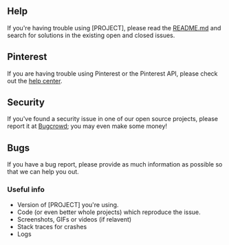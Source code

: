 ## Help
If you're having trouble using [PROJECT], please read the [README.md](README.md)
and search for solutions in the existing open and closed issues.

## Pinterest
If you are having trouble using Pinterest or the Pinterest API, please
check out the [help center](https://help.pinterest.com).

## Security
If you've found a security issue in one of our open source projects,
please report it at [Bugcrowd](https://bugcrowd.com/pinterest); you may even
make some money!

## Bugs
If you have a bug report, please provide as much information as possible so that
we can help you out.
### Useful info
- Version of [PROJECT] you're using.
- Code (or even better whole projects) which reproduce the issue.
- Screenshots, GIFs or videos (if relavent)
- Stack traces for crashes
- Logs